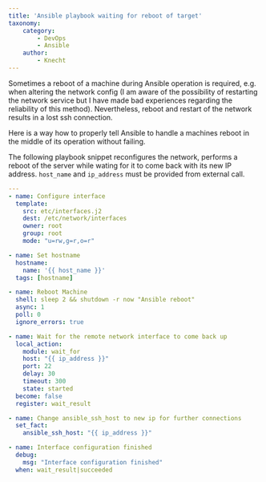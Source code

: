 ```yaml
---
title: 'Ansible playbook waiting for reboot of target'
taxonomy:
    category:
        - DevOps
        - Ansible
    author:
        - Knecht
---
```


Sometimes a reboot of a machine during Ansible operation is required, e.g. when altering the network config (I am aware of the possibility of restarting the network service but I have made bad experiences regarding the reliability of this method). Nevertheless, reboot and restart of the network results in a lost ssh connection.

Here is a way how to properly tell Ansible to handle a machines reboot in the middle of its operation without failing.

The following playbook snippet reconfigures the network, performs a reboot of the server while wating for it to come back with its new IP address. `host_name` and `ip_address` must be provided from external call.

```yaml
---
- name: Configure interface
  template:
    src: etc/interfaces.j2
    dest: /etc/network/interfaces
    owner: root
    group: root
    mode: "u=rw,g=r,o=r"

- name: Set hostname
  hostname:
    name: '{{ host_name }}'
  tags: [hostname]

- name: Reboot Machine
  shell: sleep 2 && shutdown -r now "Ansible reboot"
  async: 1
  poll: 0
  ignore_errors: true

- name: Wait for the remote network interface to come back up
  local_action:
    module: wait_for
    host: "{{ ip_address }}"
    port: 22
    delay: 30
    timeout: 300
    state: started
  become: false
  register: wait_result

- name: Change ansible_ssh_host to new ip for further connections
  set_fact:
    ansible_ssh_host: "{{ ip_address }}"

- name: Interface configuration finished
  debug:
    msg: "Interface configuration finished"
  when: wait_result|succeeded
```

